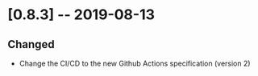 # [0.8.3] -- 2019-08-13

## Changed

- Change the CI/CD to the new Github Actions specification (version 2)
